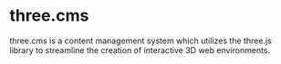 three.cms
=========

three.cms is a content management system which utilizes the three.js library to streamline the creation of interactive 3D web environments.
